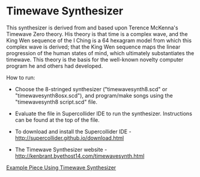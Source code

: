 # Timewave Synthesizer
This synthesizer is derived from and based upon Terence McKenna's Timewave Zero theory. His theory is that time is a complex wave, and the King Wen sequence of the I Ching is a 64 hexagram model from which this complex wave is derived; that the King Wen sequence maps the linear progression of the human states of mind, which ultimately substantiates the timewave. This theory is the basis for the well-known novelty computer program he and others had developed. 

How to run:

- Choose the 8-stringed synthesizer ("timewavesynth8.scd" or "timewavesynth8osx.scd"), and program/make songs using the "timewavesynth8 script.scd" file.

- Evaluate the file in Supercollider IDE to run the synthesizer. Instructions can be found at the top of the file.

- To download and install the Supercollider IDE - http://supercollider.github.io/download.html

- The Timewave Synthesizer website - http://kenbrant.byethost14.com/timewavesynth.html


[Example Piece Using Timewave Synthesizer](https://www.youtube.com/watch?v=lWIbzwakj5U)

